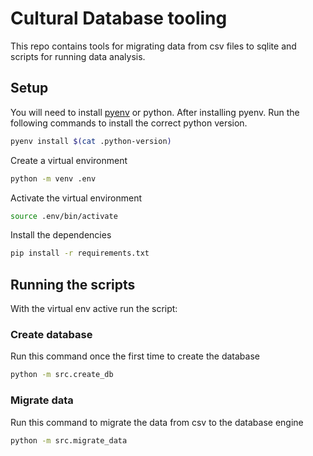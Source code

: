 # Cultural Database tooling
This repo contains tools for migrating data from csv files to sqlite and
scripts for running data analysis.

## Setup
You will need to install [pyenv](https://github.com/pyenv/pyenv?tab=readme-ov-file#installation) or python.
After installing pyenv. Run the following commands to install the correct python version.
```bash
pyenv install $(cat .python-version)
```

Create a virtual environment
```bash
python -m venv .env
```

Activate the virtual environment
```bash
source .env/bin/activate
```

Install the dependencies
```bash
pip install -r requirements.txt
```

## Running the scripts
With the virtual env active run the script:
### Create database
Run this command once the first time to create the database
```bash
python -m src.create_db
```

### Migrate data
Run this command to migrate the data from csv to the database engine
```bash
python -m src.migrate_data
```
